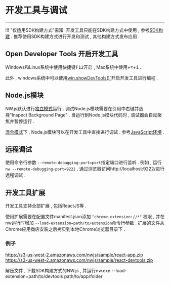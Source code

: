 # 开发工具与调试
---

!!! "仅适用SDK构建方式"需知:
	开发工具只能在SDK构建方式中使用 , 参考[SDK构建](Advanced/Build-Flavors.md) . 推荐使用SDK构建方式进行开发和测试 , 其他构建方式发布应用 . 

## Open Developer Tools 开启开发工具

Windows和Linux系统中使用快捷键<kbd>F12</kbd>开启 , Mac系统中使用</kbd>+<kbd>&#8997;</kbd>+<kbd>i</kbd> . 

此外 , windows系统中可以使用[win.showDevTools()`](../References/Window.md##winshowdevtoolsiframe-headless-callback)开启开发工具进行编程 . 

## Node.js模块

NW.js默认进行[独立模式](Advanced/JavaScript-Contexts-in-NW.js.md#separate-context-mode)运行 . 调试Node.js模块需要在引用中右键并选择"Inspect Background Page" . 当运行到Node.js模块代码时 , 调试器会自动聚焦并暂停运行 . 

[混合模式](Advanced/JavaScript-Contexts-in-NW.js.md#mixed-context-mode)下 , Node.js模块可以在开发工具中直接进行调试 . 参考[JavaScript环境](Advanced/JavaScript-Contexts-in-NW.js.md) . 

## 远程调试

使用命令行参数 `--remote-debugging-port=port`指定端口进行监听 . 例如 , 运行 `nw --remote-debugging-port=9222` , 通过浏览器访问http://localhost:9222/进行远程调试 . 

## 开发工具扩展

开发工具支持全部扩展 , 包括ReactJS等 . 

使用扩展需要在配置文件manifest.json添加 `"chrome-extension://*"` 权限 , 并在nw运行时增加 `--load-extension=path/to/extension`命令行参数 . 扩展的文件从Chrome应用商店安装之后拷贝到本地Chrome浏览器目录下 . 

### 例子

https://s3-us-west-2.amazonaws.com/nwjs/sample/react-app.zip
https://s3-us-west-2.amazonaws.com/nwjs/sample/react-devtools.zip

解压文件 , 下载SDK构建方式的NW.js , 并运行nw.exe --load-extension=path/to/devtools path/to/app/folder
